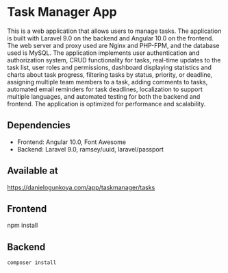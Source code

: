 # Task Manager App

This is a web application that allows users to manage tasks. The application is built with Laravel 9.0 on the backend and Angular 10.0 on the frontend. The web server and proxy used are Nginx and PHP-FPM, and the database used is MySQL. The application implements user authentication and authorization system, CRUD functionality for tasks, real-time updates to the task list, user roles and permissions, dashboard displaying statistics and charts about task progress, filtering tasks by status, priority, or deadline, assigning multiple team members to a task, adding comments to tasks, automated email reminders for task deadlines, localization to support multiple languages, and automated testing for both the backend and frontend. The application is optimized for performance and scalability.

## Dependencies

- Frontend: Angular 10.0, Font Awesome
- Backend: Laravel 9.0, ramsey/uuid, laravel/passport


## Available at 
https://danielogunkoya.com/app/taskmanager/tasks


## Frontend
npm install

## Backend
    composer install

